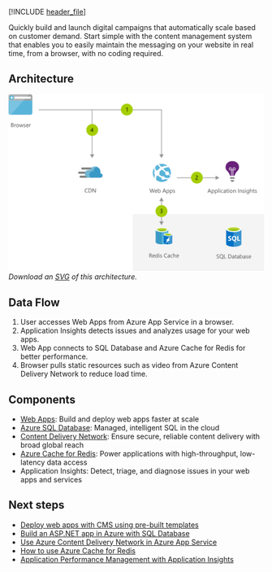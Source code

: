 


[!INCLUDE [header_file](../../../includes/sol-idea-header.md)]

Quickly build and launch digital campaigns that automatically scale based on customer demand. Start simple with the content management system that enables you to easily maintain the messaging on your website in real time, from a browser, with no coding required.

## Architecture

![Architecture Diagram](../media/simple-branded-website.png)
*Download an [SVG](../media/simple-branded-website.svg) of this architecture.*

## Data Flow

1. User accesses Web Apps from Azure App Service in a browser.
1. Application Insights detects issues and analyzes usage for your web apps.
1. Web App connects to SQL Database and Azure Cache for Redis for better performance.
1. Browser pulls static resources such as video from Azure Content Delivery Network to reduce load time.

## Components

* [Web Apps](https://azure.microsoft.com/services/app-service/web): Build and deploy web apps faster at scale
* [Azure SQL Database](https://azure.microsoft.com/services/sql-database): Managed, intelligent SQL in the cloud
* [Content Delivery Network](https://azure.microsoft.com/services/cdn): Ensure secure, reliable content delivery with broad global reach
* [Azure Cache for Redis](https://azure.microsoft.com/services/cache): Power applications with high-throughput, low-latency data access
* Application Insights: Detect, triage, and diagnose issues in your web apps and services

## Next steps

* [Deploy web apps with CMS using pre-built templates](https://azure.microsoft.com/resources/templates/?term=CMS)
* [Build an ASP.NET app in Azure with SQL Database](/azure/app-service/app-service-web-tutorial-dotnet-sqldatabase)
* [Use Azure Content Delivery Network in Azure App Service](/azure/cdn/cdn-add-to-web-app)
* [How to use Azure Cache for Redis](/azure/redis-cache/cache-dotnet-how-to-use-azure-redis-cache)
* [Application Performance Management with Application Insights](/azure/application-insights/app-insights-detect-triage-diagnose)